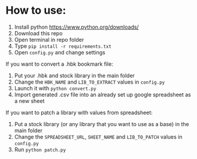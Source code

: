 # How to use:
1) Install python https://www.python.org/downloads/
2) Download this repo
3) Open terminal in repo folder
4) Type `pip install -r requirements.txt`
5) Open `config.py` and change settings

If you want to convert a .hbk bookmark file:
1) Put your .hbk and stock library in the main folder
2) Change the `HBK_NAME` and `LIB_TO_EXTRACT` values in `config.py`
3) Launch it with `python convert.py`
4) Import generated .csv file into an already set up google spreadsheet as a new sheet

If you want to patch a library with values from spreadsheet:
1) Put a stock library (or any library that you want to use as a base) in the main folder
2) Change the `SPREADSHEET_URL`, `SHEET_NAME` and `LIB_TO_PATCH` values in `config.py`
3) Run `python patch.py`
